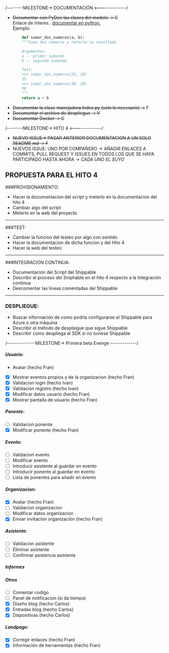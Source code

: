 
/--------MILESTONE-> DOCUMENTACIÓN <-------------/  
- ~~Documentar con PyDoc las clases del modelo -> C~~  
    Enlace de interes.. [documentar en python.](http://mundogeek.net/archivos/2008/07/07/documentacion-en-python/)  
    Ejemplo:
    ```python
        def sumar_dos_numeros(a, b):
        """Suma dos números y retorna su resultado

        Argumentos:
        a -- primer sumando
        b -- segundo sumando

        Test:
        >>> sumar_dos_numeros(25, 10)
        35
        >>> sumar_dos_numeros(30, 20)
        50
        """
        return a + b
    ```
- ~~Documentar la clase manejadora Index.py (solo lo necesario)  ->~~ F
- ~~Documentar el archivo de despliegue  -> V~~
- ~~Documentar Docker  -> C~~

/--------MILESTONE-> HITO 4 <-------------/
- ~~NUEVO ISSUE-> PASAR ANTERIOR DOCUMENTACION A UN SOLO README.md -> F~~
- NUEVOS ISSUE: UNO POR COMPAÑERO -> AÑADIR ENLACES A COMMITS, PULL REQUEST Y ISSUES EN TODOS LOS QUE SE HAYA PARTICIPADO HASTA AHORA -> *CADA UNO EL SUYO*

## PROPUESTA PARA EL HITO 4
###PROVISIONAMIENTO:
- Hacer la documentacion del script y meterlo en la documentacion del hito 4
- Cambiar algo del script
- Meterlo en la web del proyecto

------------------------------------------

###TEST:
- Cambiar la funcion del testeo por algo con sentido
- Hacer la documentacion de dicha funcion y del Hito 4
- Hacer la web del testeo

----------------------------

###INTEGRACIÓN CONTINUA:
- Documentación del Script del Shippable
- Describir el proceso del Sniphable en el hito 4 respecto a la Integración continua
- Descomentar las lineas comentadas del Shippable

--------------------------

### DESPLIEGUE:
- Buscar información de como podría configurarse el Shippable para Azure o otra máquina
- Describir el método de despliegue que sigue Shippable
- Describir como despliega el SDK si no tuviese Shippable

/--------------MILESTONE-> Primera beta Evenge -------------/
##### Usuario:
- Avatar (hecho Fran)
- [X] Mostrar eventos propios y de la organizacion (hecho Fran)
- [X] Validacion login (hecho Ivan)
- [X] Validacion registro (hecho Ivan)
- [X] Modificar datos usuario (hecho Fran)
- [X] Mostrar pantalla de usuario (hecho Fran)

##### Ponente:
- [ ] Validacion ponente
- [X] Modificar ponente (hecho Fran)

##### Evento:
- [ ] Validacion evento
- [ ] Modificar evento
- [ ] Introducir asistente al guardar en evento
- [ ] Introducir ponente al guardar en evento
- [ ] Lista de ponentes para añadir en evento

##### Organizacion:
- [X] Avatar (hecho Fran)
- [ ] Validacion organizacion
- [ ] Modificar datos organizacion
- [X] Enviar invitación organización (hecho Fran)

##### Asistente:
- [ ] Validacion asistente
- [ ] Eliminar asistente
- [ ] Confirmar asistencia asistente

##### Informes

##### Otros
- [ ] Comentar codigo
- [ ] Panel de notificacion (si da tiempo)
- [X] Diseño blog (hecho Carlos)
- [X] Entradas blog (hecho Carlos)
- [X] Diapositivas (hecho Carlos)

##### Landpage:
- [X] Corregir enlaces (hecho Fran)
- [X] Información de herramientas (hecho Fran)
